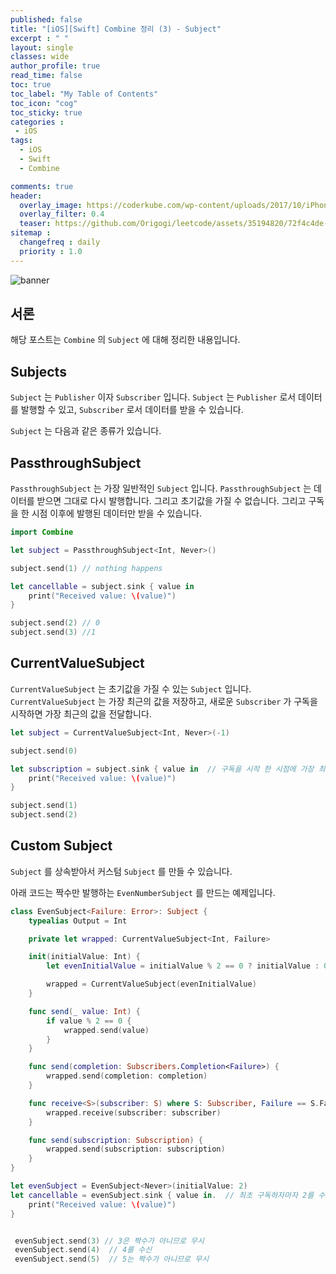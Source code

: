 ```yaml
---
published: false
title: "[iOS][Swift] Combine 정리 (3) - Subject"	
excerpt : " "	
layout: single	
classes: wide
author_profile: true
read_time: false
toc: true
toc_label: "My Table of Contents"
toc_icon: "cog"
toc_sticky: true
categories :	
 - iOS	
tags: 	
  - iOS
  - Swift
  - Combine

comments: true	
header:
  overlay_image: https://coderkube.com/wp-content/uploads/2017/10/iPhone-app-development-banner.png
  overlay_filter: 0.4
  teaser: https://github.com/Origogi/leetcode/assets/35194820/72f4c4de-3fb2-4e78-89b5-2618594cea7b
sitemap :	
  changefreq : daily	
  priority : 1.0	
---
```


![banner](https://github.com/user-attachments/assets/2e217acb-c4ae-4bb8-8747-f85e5d15a6e5)

## 서론

해당 포스트는 `Combine` 의 `Subject` 에 대해 정리한 내용입니다.

## Subjects

`Subject` 는 `Publisher` 이자 `Subscriber` 입니다. `Subject` 는 `Publisher` 로서 데이터를 발행할 수 있고, `Subscriber` 로서 데이터를 받을 수 있습니다.

`Subject` 는 다음과 같은 종류가 있습니다.

## PassthroughSubject

`PassthroughSubject` 는 가장 일반적인 `Subject` 입니다. `PassthroughSubject` 는 데이터를 받으면 그대로 다시 발행합니다. 그리고 초기값을 가질 수 없습니다. 그리고 구독을 한 시점 이후에 발행된 데이터만 받을 수 있습니다.

```swift
import Combine

let subject = PassthroughSubject<Int, Never>()

subject.send(1) // nothing happens

let cancellable = subject.sink { value in
    print("Received value: \(value)")
}

subject.send(2) // 0
subject.send(3) //1

```

## CurrentValueSubject

`CurrentValueSubject` 는 초기값을 가질 수 있는 `Subject` 입니다. `CurrentValueSubject` 는 가장 최근의 값을 저장하고, 새로운 `Subscriber` 가 구독을 시작하면 가장 최근의 값을 전달합니다.

```swift
let subject = CurrentValueSubject<Int, Never>(-1)

subject.send(0)

let subscription = subject.sink { value in  // 구독을 시작 한 시점에 가장 최근 값인 0을 받는다.
    print("Received value: \(value)")
}

subject.send(1)
subject.send(2)
```

## Custom Subject

`Subject` 를 상속받아서 커스텀 `Subject` 를 만들 수 있습니다.

아래 코드는 짝수만 발행하는 `EvenNumberSubject` 를 만드는 예제입니다.

```swift
class EvenSubject<Failure: Error>: Subject {
    typealias Output = Int

    private let wrapped: CurrentValueSubject<Int, Failure>

    init(initialValue: Int) {
        let evenInitialValue = initialValue % 2 == 0 ? initialValue : 0

        wrapped = CurrentValueSubject(evenInitialValue)
    }

    func send(_ value: Int) {
        if value % 2 == 0 {
            wrapped.send(value)
        }
    }

    func send(completion: Subscribers.Completion<Failure>) {
        wrapped.send(completion: completion)
    }

    func receive<S>(subscriber: S) where S: Subscriber, Failure == S.Failure, Int == S.Input {
        wrapped.receive(subscriber: subscriber)
    }

    func send(subscription: Subscription) {
        wrapped.send(subscription: subscription)
    }
}

let evenSubject = EvenSubject<Never>(initialValue: 2)
let cancellable = evenSubject.sink { value in.  // 최초 구독하자마자 2를 수신
    print("Received value: \(value)")
}


 evenSubject.send(3) // 3은 짝수가 아니므로 무시
 evenSubject.send(4)  // 4를 수신
 evenSubject.send(5)  // 5는 짝수가 아니므로 무시
```